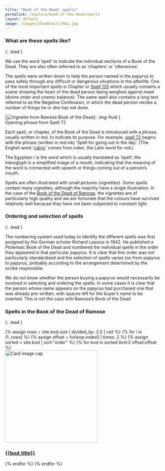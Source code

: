 ```yaml
---
title: "Book of the Dead: spells"
permalink: /explore/book-of-the-dead/spells
layout: default
image: /images/thumbnails/04a.jpg
---
```


### What are these spells like?
{: .lead }

We use the word ‘spell’ to indicate the individual sections of a Book of the Dead. They are also often referred to as ‘chapters’ or ‘utterances’.

The spells were written down to help the person named in the papyrus to pass safely through any difficult or dangerous situations in the afterlife. One of the most important spells is Chapter or [Spell 125]({{site.baseurl}}/explore/the-book-of-the-dead/spell-125) which usually contains a scene showing the heart of the dead person being weighed against _maat_ (divine order and cosmic balance). The same spell also contains a long text referred to as the Negative Confession, in which the dead person recites a number of things he or she has not done.

[![Vignette from Ramose Book of the Dead]({{site.baseurl}}/images/papyrus/bd72redtext.jpg){: .img-fluid }  
Opening phrase from Spell 72

Each spell, or chapter, of the Book of the Dead is introduced with a phrase, usually written in red, to indicate its purpose. For example, [spell 72](explore/the-book-of-the-dead/spell-72) begins with the phrase (written in red ink) ‘Spell for going out in the day’. (The English word ‘[rubric](http://en.wikipedia.org/wiki/Rubric)’ comes from _ruber_, the Latin word for red.)

The Egyptian _r_ is the word which is usually translated as ‘spell’; the hieroglyph is a simplified image of a mouth, indicating that the meaning of the word is connected with speech or things coming out of a person’s mouth.

Spells are often illustrated with small pictures (vignettes). Some spells contain many vignettes, although the majority have a single illustration. In the case of the [Book of the Dead of Ramose]({{site.baseurl}}/ramose/background/book-of-the-dead), the vignettes are of particularly high quality and we are fortunate that the colours have survived relatively well because they have not been subjected to constant light.

### Ordering and selection of spells
{: .lead  }

The numbering system used today to identify the different spells was first assigned by the German scholar Richard Lepsius in 1842. He published a Ptolemaic Book of the Dead and numbered the individual spells in the order they appeared in that particular papyrus. It is clear that this order was not particularly standardised and the selection of spells varies too from papyrus to papyrus, probably according to the arrangement determined by the scribe responsible.

We do not know whether the person buying a papyrus would necessarily be involved in selecting and ordering the spells. In some cases it is clear that the person whose name appears on the papyrus had purchased one that was already pre-written, with spaces left for the buyer’s name to be inserted. This is not the case with Ramose’s Book of the Dead.

### Spells in the Book of the Dead of Ramose
{: .lead }
<div class="container mb-3">
  <div class="row">
{% assign rows = site.bod.size | divided_by: 2.0 | ceil %}
{% for i in (1..rows) %}
{% assign offset = forloop.index0 | times: 2 %}
{% assign sorted = site.bod | sort:"order" %}
    {% for bod in sorted limit:2 offset:offset %}
    <div class="col-md-4 mb-3">
      <div class="card h-100" >
        <a href="{{site.url}}{{site.baseurl}}{{ bod.permalink }}" class="stretched-link">
          <img class="card-img-top" src="{{site.url}}{{site.baseurl}}{{bod.image}}" alt="Card image cap" width="300" height="300"/>
        </a>
        <div class="card-body">
          <h3 class="lead mt-2">
            <a href="{{site.url}}{{site.baseurl}}{{ bod.permalink }}" class="stretched-link">{{bod.title}}</a>
          </h3>
        </div>
      </div>
    </div>
    {% endfor %}
  {% endfor %}
  </div>
</div>
